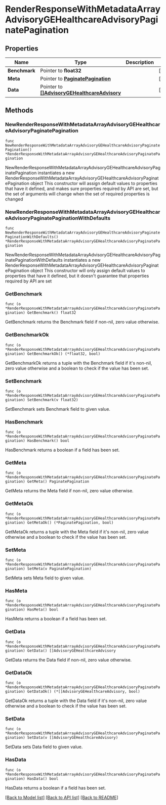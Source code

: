 # RenderResponseWithMetadataArrayAdvisoryGEHealthcareAdvisoryPaginatePagination

## Properties

Name | Type | Description | Notes
------------ | ------------- | ------------- | -------------
**Benchmark** | Pointer to **float32** |  | [optional] 
**Meta** | Pointer to [**PaginatePagination**](PaginatePagination.md) |  | [optional] 
**Data** | Pointer to [**[]AdvisoryGEHealthcareAdvisory**](AdvisoryGEHealthcareAdvisory.md) |  | [optional] 

## Methods

### NewRenderResponseWithMetadataArrayAdvisoryGEHealthcareAdvisoryPaginatePagination

`func NewRenderResponseWithMetadataArrayAdvisoryGEHealthcareAdvisoryPaginatePagination() *RenderResponseWithMetadataArrayAdvisoryGEHealthcareAdvisoryPaginatePagination`

NewRenderResponseWithMetadataArrayAdvisoryGEHealthcareAdvisoryPaginatePagination instantiates a new RenderResponseWithMetadataArrayAdvisoryGEHealthcareAdvisoryPaginatePagination object
This constructor will assign default values to properties that have it defined,
and makes sure properties required by API are set, but the set of arguments
will change when the set of required properties is changed

### NewRenderResponseWithMetadataArrayAdvisoryGEHealthcareAdvisoryPaginatePaginationWithDefaults

`func NewRenderResponseWithMetadataArrayAdvisoryGEHealthcareAdvisoryPaginatePaginationWithDefaults() *RenderResponseWithMetadataArrayAdvisoryGEHealthcareAdvisoryPaginatePagination`

NewRenderResponseWithMetadataArrayAdvisoryGEHealthcareAdvisoryPaginatePaginationWithDefaults instantiates a new RenderResponseWithMetadataArrayAdvisoryGEHealthcareAdvisoryPaginatePagination object
This constructor will only assign default values to properties that have it defined,
but it doesn't guarantee that properties required by API are set

### GetBenchmark

`func (o *RenderResponseWithMetadataArrayAdvisoryGEHealthcareAdvisoryPaginatePagination) GetBenchmark() float32`

GetBenchmark returns the Benchmark field if non-nil, zero value otherwise.

### GetBenchmarkOk

`func (o *RenderResponseWithMetadataArrayAdvisoryGEHealthcareAdvisoryPaginatePagination) GetBenchmarkOk() (*float32, bool)`

GetBenchmarkOk returns a tuple with the Benchmark field if it's non-nil, zero value otherwise
and a boolean to check if the value has been set.

### SetBenchmark

`func (o *RenderResponseWithMetadataArrayAdvisoryGEHealthcareAdvisoryPaginatePagination) SetBenchmark(v float32)`

SetBenchmark sets Benchmark field to given value.

### HasBenchmark

`func (o *RenderResponseWithMetadataArrayAdvisoryGEHealthcareAdvisoryPaginatePagination) HasBenchmark() bool`

HasBenchmark returns a boolean if a field has been set.

### GetMeta

`func (o *RenderResponseWithMetadataArrayAdvisoryGEHealthcareAdvisoryPaginatePagination) GetMeta() PaginatePagination`

GetMeta returns the Meta field if non-nil, zero value otherwise.

### GetMetaOk

`func (o *RenderResponseWithMetadataArrayAdvisoryGEHealthcareAdvisoryPaginatePagination) GetMetaOk() (*PaginatePagination, bool)`

GetMetaOk returns a tuple with the Meta field if it's non-nil, zero value otherwise
and a boolean to check if the value has been set.

### SetMeta

`func (o *RenderResponseWithMetadataArrayAdvisoryGEHealthcareAdvisoryPaginatePagination) SetMeta(v PaginatePagination)`

SetMeta sets Meta field to given value.

### HasMeta

`func (o *RenderResponseWithMetadataArrayAdvisoryGEHealthcareAdvisoryPaginatePagination) HasMeta() bool`

HasMeta returns a boolean if a field has been set.

### GetData

`func (o *RenderResponseWithMetadataArrayAdvisoryGEHealthcareAdvisoryPaginatePagination) GetData() []AdvisoryGEHealthcareAdvisory`

GetData returns the Data field if non-nil, zero value otherwise.

### GetDataOk

`func (o *RenderResponseWithMetadataArrayAdvisoryGEHealthcareAdvisoryPaginatePagination) GetDataOk() (*[]AdvisoryGEHealthcareAdvisory, bool)`

GetDataOk returns a tuple with the Data field if it's non-nil, zero value otherwise
and a boolean to check if the value has been set.

### SetData

`func (o *RenderResponseWithMetadataArrayAdvisoryGEHealthcareAdvisoryPaginatePagination) SetData(v []AdvisoryGEHealthcareAdvisory)`

SetData sets Data field to given value.

### HasData

`func (o *RenderResponseWithMetadataArrayAdvisoryGEHealthcareAdvisoryPaginatePagination) HasData() bool`

HasData returns a boolean if a field has been set.


[[Back to Model list]](../README.md#documentation-for-models) [[Back to API list]](../README.md#documentation-for-api-endpoints) [[Back to README]](../README.md)


